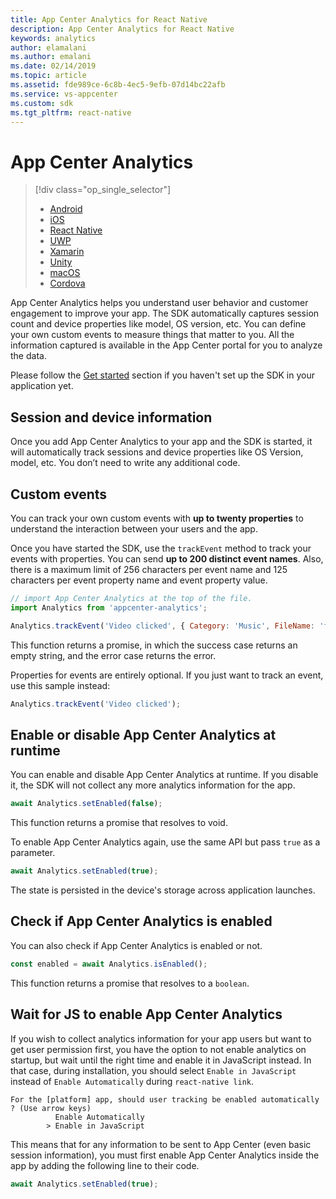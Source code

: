 ```yaml
---
title: App Center Analytics for React Native
description: App Center Analytics for React Native
keywords: analytics
author: elamalani
ms.author: emalani
ms.date: 02/14/2019
ms.topic: article
ms.assetid: fde989ce-6c8b-4ec5-9efb-07d14bc22afb
ms.service: vs-appcenter
ms.custom: sdk
ms.tgt_pltfrm: react-native
---
```


# App Center Analytics

> [!div  class="op_single_selector"]
> * [Android](android.md)
> * [iOS](ios.md)
> * [React Native](react-native.md)
> * [UWP](uwp.md)
> * [Xamarin](xamarin.md)
> * [Unity](unity.md)
> * [macOS](macos.md)
> * [Cordova](cordova.md)

App Center Analytics helps you understand user behavior and customer engagement to improve your app. The SDK automatically captures session count and device properties like model, OS version, etc. You can define your own custom events to measure things that matter to you. All the information captured is available in the App Center portal for you to analyze the data.

Please follow the [Get started](~/sdk/getting-started/react-native.md) section if you haven't set up the SDK in your application yet.

## Session and device information

Once you add App Center Analytics to your app and the SDK is started, it will automatically track sessions and device properties like OS Version, model, etc. You don’t need to write any additional code.

## Custom events

You can track your own custom events with **up to twenty properties** to understand the interaction between your users and the app.

Once you have started the SDK, use the `trackEvent` method to track your events with properties. You can send **up to 200 distinct event names**. Also, there is a maximum limit of 256 characters per event name and 125 characters per event property name and event property value.

```javascript
// import App Center Analytics at the top of the file.
import Analytics from 'appcenter-analytics';

Analytics.trackEvent('Video clicked', { Category: 'Music', FileName: 'favorite.avi' });
```

This function returns a promise, in which the success case returns an empty string, and the error case returns the error.

Properties for events are entirely optional. If you just want to track an event, use this sample instead:

```javascript
Analytics.trackEvent('Video clicked');
```

## Enable or disable App Center Analytics at runtime

You can enable and disable App Center Analytics at runtime. If you disable it, the SDK will not collect any more analytics information for the app.

```javascript
await Analytics.setEnabled(false);
```

This function returns a promise that resolves to void.

To enable App Center Analytics again, use the same API but pass `true` as a parameter.

```javascript
await Analytics.setEnabled(true);
```

The state is persisted in the device's storage across application launches.

## Check if App Center Analytics is enabled

You can also check if App Center Analytics is enabled or not.

```javascript
const enabled = await Analytics.isEnabled();
```

This function returns a promise that resolves to a `boolean`.

## Wait for JS to enable App Center Analytics

If you wish to collect analytics information for your app users but want to get user permission first, you have the option to not enable analytics on startup, but wait until the right time and enable it in JavaScript instead. In that case, during installation, you should select `Enable in JavaScript` instead of `Enable Automatically` during `react-native link`.

```
For the [platform] app, should user tracking be enabled automatically ? (Use arrow keys)
          Enable Automatically
        > Enable in JavaScript
```

This means that for any information to be sent to App Center (even basic session information), you must first enable App Center Analytics inside the app by adding the following line to their code.

```javascript
await Analytics.setEnabled(true);
```
